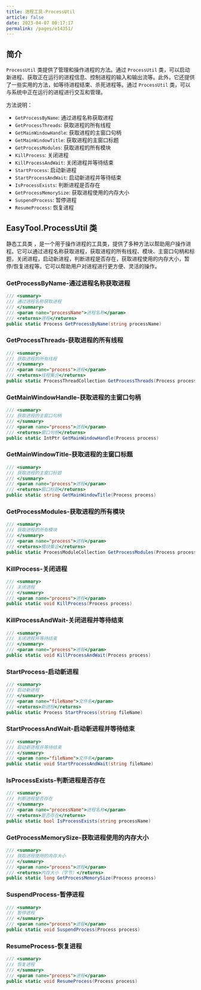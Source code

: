 ```yaml
---
title: 进程工具-ProcessUtil
article: false
date: 2023-04-07 00:17:17
permalink: /pages/e14351/
---
```


## 简介

`ProcessUtil` 类提供了管理和操作进程的方法。通过 `ProcessUtil` 类，可以启动新进程、获取正在运行的进程信息、控制进程的输入和输出流等。此外，它还提供了一些实用的方法，如等待进程结束、杀死进程等。通过 `ProcessUtil` 类，可以与系统中正在运行的进程进行交互和管理。

方法说明：

- `GetProcessByName`: 通过进程名称获取进程
- `GetProcessThreads`: 获取进程的所有线程
- `GetMainWindowHandle`: 获取进程的主窗口句柄
- `GetMainWindowTitle`: 获取进程的主窗口标题
- `GetProcessModules`: 获取进程的所有模块
- `KillProcess`: 关闭进程
- `KillProcessAndWait`: 关闭进程并等待结束
- `StartProcess`: 启动新进程
- `StartProcessAndWait`: 启动新进程并等待结束
- `IsProcessExists`: 判断进程是否存在
- `GetProcessMemorySize`: 获取进程使用的内存大小
- `SuspendProcess`: 暂停进程
- `ResumeProcess`: 恢复进程

## EasyTool.ProcessUtil 类

静态工具类 <Badge text="ProcessUtil"/>，是一个用于操作进程的工具类，提供了多种方法以帮助用户操作进程。它可以通过进程名称获取进程，获取进程的所有线程、模块、主窗口句柄和标题，关闭进程，启动新进程，判断进程是否存在，获取进程使用的内存大小，暂停/恢复进程等。它可以帮助用户对进程进行更方便、灵活的操作。

### GetProcessByName-通过进程名称获取进程

```csharp
/// <summary>
/// 通过进程名称获取进程
/// </summary>
/// <param name="processName">进程名称</param>
/// <returns>进程</returns>
public static Process GetProcessByName(string processName)
```

### GetProcessThreads-获取进程的所有线程

```csharp
/// <summary>
/// 获取进程的所有线程
/// </summary>
/// <param name="process">进程</param>
/// <returns>线程集合</returns>
public static ProcessThreadCollection GetProcessThreads(Process process)
```

### GetMainWindowHandle-获取进程的主窗口句柄

```csharp
/// <summary>
/// 获取进程的主窗口句柄
/// </summary>
/// <param name="process">进程</param>
/// <returns>窗口句柄</returns>
public static IntPtr GetMainWindowHandle(Process process)
```

### GetMainWindowTitle-获取进程的主窗口标题

```csharp
/// <summary>
/// 获取进程的主窗口标题
/// </summary>
/// <param name="process">进程</param>
/// <returns>窗口标题</returns>
public static string GetMainWindowTitle(Process process)
```

### GetProcessModules-获取进程的所有模块

```csharp
/// <summary>
/// 获取进程的所有模块
/// </summary>
/// <param name="process">进程</param>
/// <returns>模块集合</returns>
public static ProcessModuleCollection GetProcessModules(Process process)
```

### KillProcess-关闭进程

```csharp
/// <summary>
/// 关闭进程
/// </summary>
/// <param name="process">进程</param>
public static void KillProcess(Process process)
```

### KillProcessAndWait-关闭进程并等待结束

```csharp
/// <summary>
/// 关闭进程并等待结束
/// </summary>
/// <param name="process">进程</param>
public static void KillProcessAndWait(Process process)
```

### StartProcess-启动新进程

```csharp
/// <summary>
/// 启动新进程
/// </summary>
/// <param name="fileName">文件名</param>
/// <returns>新进程</returns>
public static Process StartProcess(string fileName)
```

### StartProcessAndWait-启动新进程并等待结束

```csharp
/// <summary>
/// 启动新进程并等待结束
/// </summary>
/// <param name="fileName">文件名</param>
public static void StartProcessAndWait(string fileName)
```

### IsProcessExists-判断进程是否存在

```csharp
/// <summary>
/// 判断进程是否存在
/// </summary>
/// <param name="processName">进程名称</param>
/// <returns>是否存在</returns>
public static bool IsProcessExists(string processName)
```

### GetProcessMemorySize-获取进程使用的内存大小

```csharp
/// <summary>
/// 获取进程使用的内存大小
/// </summary>
/// <param name="process">进程</param>
/// <returns>内存大小（字节）</returns>
public static long GetProcessMemorySize(Process process)
```

### SuspendProcess-暂停进程

```csharp
/// <summary>
/// 暂停进程
/// </summary>
/// <param name="process">进程</param>
public static void SuspendProcess(Process process)
```

### ResumeProcess-恢复进程

```csharp
/// <summary>
/// 恢复进程
/// </summary>
/// <param name="process">进程</param>
public static void ResumeProcess(Process process)
```